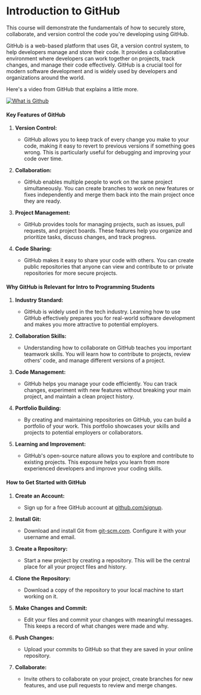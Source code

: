 # Introduction to GitHub

This course will demonstrate the fundamentals of how to securely store, collaborate, and version control the code you're developing using GitHub.

GitHub is a web-based platform that uses Git, a version control system, to help developers manage and store their code. It provides a collaborative environment where developers can work together on projects, track changes, and manage their code effectively. GitHub is a crucial tool for modern software development and is widely used by developers and organizations around the world.

Here's a video from GitHub that explains a little more.

[![What is Github](https://i.ytimg.com/vi/pBy1zgt0XPc/hq720.jpg?sqp=-oaymwEcCNAFEJQDSFXyq4qpAw4IARUAAIhCGAFwAcABBg==&rs=AOn4CLDYVt0d40p36T3ycOFy6fWyqmXAdQ)](https://youtu.be/pBy1zgt0XPc)

#### Key Features of GitHub

1. **Version Control:**
   - GitHub allows you to keep track of every change you make to your code, making it easy to revert to previous versions if something goes wrong. This is particularly useful for debugging and improving your code over time.

2. **Collaboration:**
   - GitHub enables multiple people to work on the same project simultaneously. You can create branches to work on new features or fixes independently and merge them back into the main project once they are ready.

3. **Project Management:**
   - GitHub provides tools for managing projects, such as issues, pull requests, and project boards. These features help you organize and prioritize tasks, discuss changes, and track progress.

4. **Code Sharing:**
   - GitHub makes it easy to share your code with others. You can create public repositories that anyone can view and contribute to or private repositories for more secure projects.

#### Why GitHub is Relevant for Intro to Programming Students

1. **Industry Standard:**
   - GitHub is widely used in the tech industry. Learning how to use GitHub effectively prepares you for real-world software development and makes you more attractive to potential employers.

2. **Collaboration Skills:**
   - Understanding how to collaborate on GitHub teaches you important teamwork skills. You will learn how to contribute to projects, review others' code, and manage different versions of a project.

3. **Code Management:**
   - GitHub helps you manage your code efficiently. You can track changes, experiment with new features without breaking your main project, and maintain a clean project history.

4. **Portfolio Building:**
   - By creating and maintaining repositories on GitHub, you can build a portfolio of your work. This portfolio showcases your skills and projects to potential employers or collaborators.

5. **Learning and Improvement:**
   - GitHub's open-source nature allows you to explore and contribute to existing projects. This exposure helps you learn from more experienced developers and improve your coding skills.

#### How to Get Started with GitHub

1. **Create an Account:**
   - Sign up for a free GitHub account at [github.com/signup](https://github.com/signup).

2. **Install Git:**
   - Download and install Git from [git-scm.com](https://git-scm.com/). Configure it with your username and email.

3. **Create a Repository:**
   - Start a new project by creating a repository. This will be the central place for all your project files and history.

4. **Clone the Repository:**
   - Download a copy of the repository to your local machine to start working on it.

5. **Make Changes and Commit:**
   - Edit your files and commit your changes with meaningful messages. This keeps a record of what changes were made and why.

6. **Push Changes:**
   - Upload your commits to GitHub so that they are saved in your online repository.

7. **Collaborate:**
   - Invite others to collaborate on your project, create branches for new features, and use pull requests to review and merge changes.

